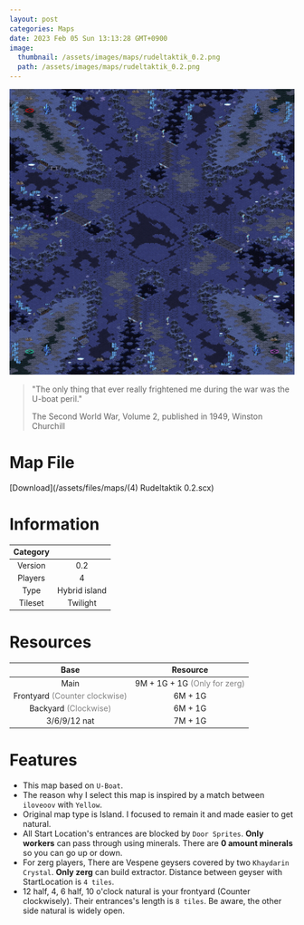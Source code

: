 ```yaml
---
layout: post
categories: Maps
date: 2023 Feb 05 Sun 13:13:28 GMT+0900
image:
  thumbnail: /assets/images/maps/rudeltaktik_0.2.png
  path: /assets/images/maps/rudeltaktik_0.2.png
---
```


![Rudeltaktik 0.2](/assets/images/maps/rudeltaktik_0.2.png)

> "The only thing that ever really frightened me during the war was the U-boat peril."
>
> The Second World War, Volume 2, published in 1949, Winston Churchill

# Map File

[Download](/assets/files/maps/(4) Rudeltaktik 0.2.scx)

# Information

| Category |               |
| :------: | :-----------: |
| Version  |      0.2      |
| Players  |       4       |
|   Type   | Hybrid island |
| Tileset  |   Twilight    |

# Resources

|                             Base                              |                           Resource                           |
| :-----------------------------------------------------------: | :----------------------------------------------------------: |
|                             Main                              | 9M + 1G + 1G <span style="color:gray">(Only for zerg)</span> |
| Frontyard <span style="color:gray">(Counter clockwise)</span> |                           6M + 1G                            |
|     Backyard <span style="color:gray">(Clockwise)</span>      |                           6M + 1G                            |
|                         3/6/9/12 nat                          |                           7M + 1G                            |

# Features

- This map based on `U-Boat`.
- The reason why I select this map is inspired by a match between `iloveoov` with `Yellow`.
- Original map type is Island. I focused to remain it and made easier to get natural.
- All Start Location's entrances are blocked by `Door Sprites`. **Only workers** can pass through using minerals. There are **0 amount minerals** so you can go up or down.
- For zerg players, There are Vespene geysers covered by two `Khaydarin Crystal`. **Only zerg** can build extractor. Distance between geyser with StartLocation is `4 tiles`.
- 12 half, 4, 6 half, 10 o'clock natural is your frontyard (Counter clockwisely). Their entrances's length is `8 tiles`. Be aware, the other side natural is widely open.
